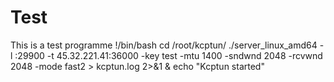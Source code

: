# Test
This is a test programme
!/bin/bash
cd /root/kcptun/
./server_linux_amd64 -l :29900 -t 45.32.221.41:36000 -key test -mtu 1400 -sndwnd 2048 -rcvwnd 2048 -mode fast2 > kcptun.log 2>&1 &
echo "Kcptun started"
